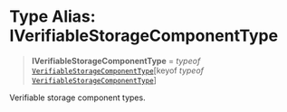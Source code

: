 # Type Alias: IVerifiableStorageComponentType

> **IVerifiableStorageComponentType** = *typeof* [`VerifiableStorageComponentType`](../variables/VerifiableStorageComponentType.md)\[keyof *typeof* [`VerifiableStorageComponentType`](../variables/VerifiableStorageComponentType.md)\]

Verifiable storage component types.
